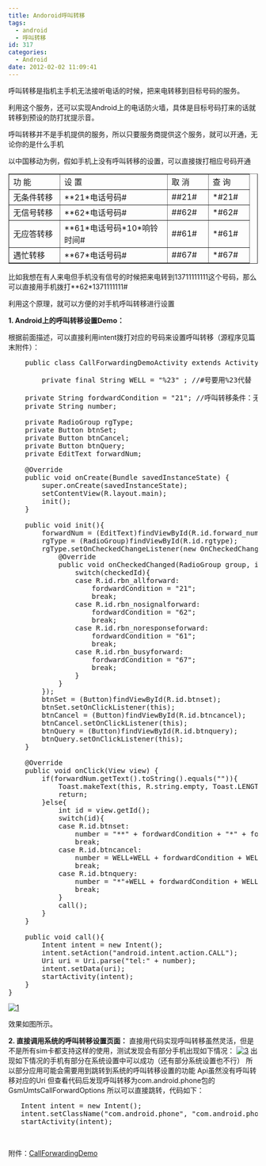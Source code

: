 ```yaml
---
title: Andoroid呼叫转移
tags:
  - android
  - 呼叫转移
id: 317
categories:
  - Android
date: 2012-02-02 11:09:41
---
```


呼叫转移是指机主手机无法接听电话的时候，把来电转移到目标号码的服务。

利用这个服务，还可以实现Android上的电话防火墙，具体是目标号码打来的话就转移到预设的防打扰提示音。

呼叫转移并不是手机提供的服务，所以只要服务商提供这个服务，就可以开通，无论你的是什么手机

以中国移动为例，假如手机上没有呼叫转移的设置，可以直接拨打相应号码开通
<div align="center">
<table border="1" cellspacing="0">
<tbody>
<tr>
<td align="left" valign="center" width="86">功 能</td>
<td align="left" valign="center" width="200">设 置</td>
<td align="left" valign="center" width="66">取 消</td>
<td align="left" valign="center" width="66">查 询</td>
</tr>
<tr>
<td align="left" valign="center" width="66">无条件转移</td>
<td align="left" valign="center" width="66">**21*电话号码#</td>
<td align="left" valign="center" width="66">##21#</td>
<td align="left" valign="center" width="66">*#21#</td>
</tr>
<tr>
<td align="left" valign="center" width="66">无信号转移</td>
<td align="left" valign="center" width="66">**62*电话号码#</td>
<td align="left" valign="center" width="66">##62#</td>
<td align="left" valign="center" width="66">*#62#</td>
</tr>
<tr>
<td align="left" valign="center" width="66">无应答转移</td>
<td align="left" valign="center" width="66">**61*电话号码*10*响铃时间#</td>
<td align="left" valign="center" width="66">##61#</td>
<td align="left" valign="center" width="66">*#61#</td>
</tr>
<tr>
<td align="left" valign="center" width="66">遇忙转移</td>
<td align="left" valign="center" width="66">**67*电话号码#</td>
<td align="left" valign="center" width="66">##67#</td>
<td align="left" valign="center" width="66">*#67#</td>
</tr>
</tbody>
</table>
</div>
比如我想在有人来电但手机没有信号的时候把来电转到13711111111这个号码，那么可以直接用手机拨打**62*1371111111#

利用这个原理，就可以方便的对手机呼叫转移进行设置

**1\. Android上的呼叫转移设置Demo：**

根据前面描述，可以直接利用intent拨打对应的号码来设置呼叫转移（源程序见篇末附件）：
<pre lang="java">    public class CallForwardingDemoActivity extends Activity implements OnClickListener{

        private final String WELL = "%23" ; //#号要用%23代替

	private String fordwardCondition = "21"; //呼叫转移条件：无条件-21 无信号-62 无应答-61 忙-67
	private String number;

	private RadioGroup rgType;
	private Button btnSet;
	private Button btnCancel;
	private Button btnQuery;
	private EditText forwardNum;

    @Override
    public void onCreate(Bundle savedInstanceState) {
        super.onCreate(savedInstanceState);
        setContentView(R.layout.main);
        init();
    }

    public void init(){
    	forwardNum = (EditText)findViewById(R.id.forward_number);
    	rgType = (RadioGroup)findViewById(R.id.rgtype);
    	rgType.setOnCheckedChangeListener(new OnCheckedChangeListener() {
			@Override
			public void onCheckedChanged(RadioGroup group, int checkedId) {
				switch(checkedId){
				case R.id.rbn_allforward:
					fordwardCondition = "21";
					break;
				case R.id.rbn_nosignalforward:
					fordwardCondition = "62";
					break;
				case R.id.rbn_noresponseforward:
					fordwardCondition = "61";
					break;
				case R.id.rbn_busyforward:
					fordwardCondition = "67";
					break;
				}
			}
		});
    	btnSet = (Button)findViewById(R.id.btnset);
    	btnSet.setOnClickListener(this);
    	btnCancel = (Button)findViewById(R.id.btncancel);
    	btnCancel.setOnClickListener(this);
    	btnQuery = (Button)findViewById(R.id.btnquery);
    	btnQuery.setOnClickListener(this);
    }

	@Override
	public void onClick(View view) {
		if(forwardNum.getText().toString().equals("")){
			Toast.makeText(this, R.string.empty, Toast.LENGTH_SHORT).show();
			return;
		}else{
			int id = view.getId();
			switch(id){
			case R.id.btnset:
				number = "**" + fordwardCondition + "*" + forwardNum.getText().toString() + WELL;
				break;
			case R.id.btncancel:
				number = WELL+WELL + fordwardCondition + WELL + forwardNum.getText().toString() + WELL;
				break;
			case R.id.btnquery:
				number = "*"+WELL + fordwardCondition + WELL + forwardNum.getText().toString() + WELL;
				break;
			}
			call();
		}
	}

	public void call(){
		Intent intent = new Intent();
		intent.setAction("android.intent.action.CALL");  
		Uri uri = Uri.parse("tel:" + number);  
		intent.setData(uri);  
		startActivity(intent);
	}
}</pre>
[![](http://tinone.net/wp-content/uploads/2012/02/1-180x300.png "1")](http://tinone.net/wp-content/uploads/2012/02/1.png)

效果如图所示。

**2\. 直接调用系统的呼叫转移设置页面：**
直接用代码实现呼叫转移虽然灵活，但是不是所有sim卡都支持这样的使用，测试发现会有部分手机出现如下情况：
[![](http://tinone.net/wp-content/uploads/2012/02/3-180x300.png "3")](http://tinone.net/wp-content/uploads/2012/02/3.png)
出现如下情况的手机有部分在系统设置中可以成功（还有部分系统设置也不行）
所以部分应用可能会需要用到跳转到系统的呼叫转移设置的功能
Api虽然没有呼叫转移对应的Uri
但查看代码后发现呼叫转移为com.android.phone包的GsmUmtsCallForwardOptions
所以可以直接跳转，代码如下：
<pre lang="java">   Intent intent = new Intent();
   intent.setClassName("com.android.phone", "com.android.phone.GsmUmtsCallForwardOptions");  
   startActivity(intent);</pre>
&nbsp;

附件：[CallForwardingDemo](http://tinone.net/wp-content/uploads/2012/02/CallForwardingDemo.rar)